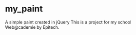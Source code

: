 # my_paint
A simple paint created in jQuery
This is a project for my school Web@cademie by Epitech.
